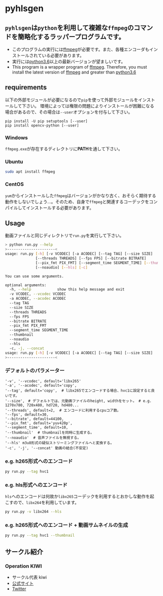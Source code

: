 # pyhlsgen

## `pyhlsgen`は`python`を利用して複雑な`ffmpeg`のコマンドを簡略化するラッパープログラムです。

- このプログラムの実行には[ffmpeg](https://ffmpeg.org/)が必要です。また、各種エンコーダもインストールされている必要があります。
- 実行には[python3.6](https://www.python.org)以上の最新バージョンが望ましいです。
- This program is a wrapper program of [ffmpeg](https://ffmpeg.org/). Therefore, you must install the latest version of [ffmpeg](https://ffmpeg.org/) and greater than [python3.6](https://www.python.org)

## requirements

以下の外部モジュールが必要になるので`pip`を使って外部モジュールをインストールして下さい。
環境によっては権限の問題によりインストールが困難になる場合があるので、その場合は`--user`オプションを付与して下さい。

```
pip install -U pip setuptools [--user]
pip install opencv-python [--user]
```

### Windows

`ffmpeg.exe`が存在するディレクトリに**PATH**を通して下さい。

### Ubuntu

```bash
sudo apt install ffmpeg
```

### CentOS

`yum`からインストールした`ffmpeg`はバージョンがかなり古く、おそらく期待する動作をしないでしょう...。そのため、自身で`ffmpeg`と関連するコーデックをコンパイルしてインストールする必要があります。

## Usage

動画ファイルと同じディレクトリで`run.py`を実行して下さい。

```bash
> python run.py --help
>----------------------<
usage: run.py [-h] [-v VCODEC] [-a ACODEC] [--tag TAG] [--size SIZE]
              [--threads THREADS] [--fps FPS] [--bitrate BITRATE]
              [--pix_fmt PIX_FMT] [--segment_time SEGMENT_TIME] [--thumbnail]
              [--noaudio] [--hls] [-c]

You can use some arguments.

optional arguments:
  -h, --help            show this help message and exit
  -v VCODEC, --vcodec VCODEC
  -a ACODEC, --acodec ACODEC
  --tag TAG
  --size SIZE
  --threads THREADS
  --fps FPS
  --bitrate BITRATE
  --pix_fmt PIX_FMT
  --segment_time SEGMENT_TIME
  --thumbnail
  --noaudio
  --hls
  -c, -j, --concat
usage: run.py [-h] [-v VCODEC] [-a ACODEC] [--tag TAG] [--size SIZE]
>----------------------<
```

### デフォルトのパラメーター

```
'-v', '--vcodec', default='libx265'
'-a', '--acodec', default='copy',
'--tag', default='copy',  # libx265でエンコードする場合、hvc1に設定すると良いです。
'--size',　# デフォルトでは、元動画ファイルのheight, widthをセット。 # e.g. 1270x780, 720x480, hd720, hd480...
'--threads', default=2,  # エンコードに利用するcpuコア数。
'--fps', default=30,
'--bitrate', default=44100,
'--pix_fmt', default='yuv420p',
'--segment_time', default=10,
'--thumbnail'  # thumbnailを同時に生成する。
'--noaudio'  # 音声ファイルを無視する。
'--hls' m3u8形式の疑似ストリーミングファイルへと変換する。
'-c', '-j', '--concat' 動画の結合(不安定)
```

### e.g. h265形式へのエンコード

```bash
py run.py --tag hvc1
```

### e.g. hls形式へのエンコード

`hls`へのエンコードは何故か`libx265`コーデックを利用するとおかしな動作を起こすので、`libx264`を利用しています。

```bash
py run.py -v libx264 --hls
```

### e.g. h265形式へのエンコード + 動画サムネイルの生成

```bash
py run.py --tag hvc1 --thumbnail

```

## サークル紹介

### Operation KIWI

- サークル代表 kiwi
- [ 公式サイト](https://www.opskiwi.work/)
- [Twitter](https://twitter.com/Ops_kiwi/)
